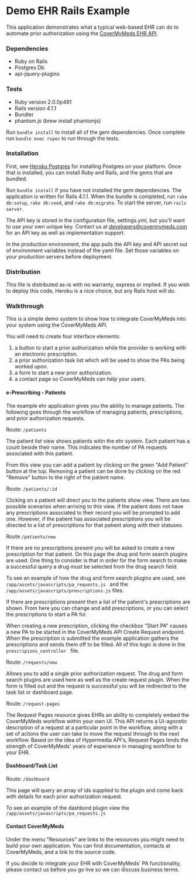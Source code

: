 Demo EHR Rails Example
============

This application demonstrates what a typical web-based EHR can do to automate prior authorization using the [CoverMyMeds EHR API](https://api.covermymeds.com).


### Dependencies
* Ruby on Rails
* Postgres Db
* api-jquery-plugins

### Tests

* Ruby version 2.0.0p481
* Rails version 4.1.1
* Bundler
* phantom.js (brew install phantomjs)

Run ``` bundle install ``` to install all of the gem dependencies. Once complete
run ``` bundle exec rspec ``` to run through the tests.

### Installation

First, see [Heroku Postgres](http://postgresapp.com/) for installing Postgres on your platform.  Once that is installed, you can install Ruby and Rails, and the gems that are bundled.

Run ``` bundle install ``` if you have not installed the gem dependencies. The application is written for Rails 4.1.1.  When the bundle is completed, run ``` rake db:setup ```, ``` rake db:seed ```, and ``` rake db:migrate ```.  To start the server, run ``` rails server ```.

The API key is stored in the configuration file, settings.yml, but you'll want to use your own unique key. Contact us at [developers@covermymeds.com](mailto:developers@covermymeds.com) for an API key as well as implementation support.

In the production environment, the app pulls the API key and API secret out of environment variables instead of the yaml file.  Set those variables on your production servers before deployment.

### Distribution

This file is distributed as-is with no warranty, express or implied.  If you wish to deploy this code, Heroku is a nice choice, but any Rails host will do.

### Walkthrough

This is a simple demo system to show how to integrate CoverMyMeds into your system using the CoverMyMeds API.

You will need to create four interface elements:

1. a button to start a prior authorization while the provider is
working with an electronic prescription.
2. a prior authorization task list which will be used to show the PAs
being worked upon.
3. a form to start a new prior authorization.
4. a contact page so CoverMyMeds can help your users.

#### e-Prescribing - Patients

The example ehr application gives you the ability to manage patients.
The following goes through the workflow of managing patients,
prescriptions, and prior authorization requests.

Route: ``` /patients ```

The patient list view shows patients witin the ehr system. Each patient
has a count beside their name. This indicates the number of PA requests
associated with this patient.

From this view you can add a patient by clicking on the green
"Add Patient" button at the top. Removing a patient can be done by
clicking on the red "Remove" button to the right of the patient name.

Route: ``` /patients/:id ```

Clicking on a patient will direct you to the patients show view. There
are two possible scenarios when arriving to this view. If the patient
does not have any prescriptions associated to their record you will be
prompted to add one. However, if the patient has associated
prescriptions you will be directed to a list of prescriptions for that
patient along with their statuses.

Route ``` /patients/new ```

If there are no prescriptions present you will be asked to create a new
prescription for that patient. On this page the drug and form search
plugins are used. One thing to consider is that in order for the
form search to make a successful query a drug must be selected from the
drug search field.

To see an example of how the drug and form search plugins are used,
see ``` /app/assets/javascripts/pa_requests.js  ``` and the
``` /app/assets/javascripts/prescriptions.js ``` files.

If there are prescriptions present then a list of the patient's
prescriptions are shown. From here you can change and add prescriptions, or you
can select the prescriptions to start a PA for.

When creating a new prescription, clicking the checkbox "Start PA"
causes a new PA to be started in the CoverMyMeds API Create Request
endpoint. When the prescription is submitted the example application
gathers the prescriptions and sends them off to be filled. All of this
logic is done in the ``` prescripions_controller  ``` file.

Route: ``` /requests/new  ```

Allows you to add a single prior authorization request. The drug and
form search plugins are used here as well as the create request plugin.
When the form is filled out and the request is successful you will be
redirected to the task list or dashboard page.

Route: ``` /request-pages ```

The Request Pages resource gives EHRs an ability to completely embed the CoverMyMeds workflow within your own UI.  This API returns a UI-agnostic description of a request at a particular point in the workflow, along with a set of actions the user can take to move the request through to the next workflow.  Based on the idea of Hypermedia API's, Request Pages lends the strength of CoverMyMeds' years of experience in managing workflow to your EHR.

#### Dashboard/Task List

Route: ``` /dashboard ```

This page will query an array of ids supplied to the plugin and come back with details for each prior authorization request.

To see an example of the dashbord plugin view the ``` /app/assets/javascripts/pa_requests.js ```

#### Contact CoverMyMeds

Under the menu "Resources" are links to the resources you might need to build your own application.  You can find documentation, contacts at CoverMyMeds, and a link to the source code.  

If you decide to integrate your EHR with CoverMyMeds' PA functionality, please contact us before you go live so we can discuss business terms.
